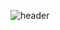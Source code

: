 ![header](https://capsule-render.vercel.app/api?type=wave&color=auto&height=300&section=header&text=Welcome%20to%0ASeongbeen's%20Github&fontSize=90)

